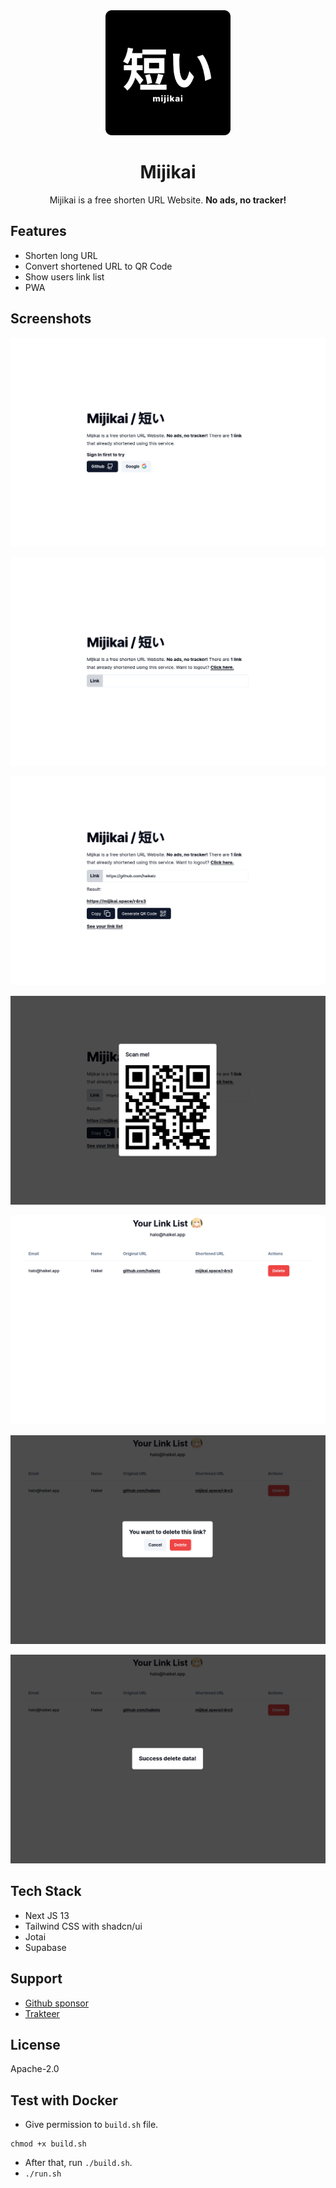 <div align="center">
  <img src="public/images/logo.png" width="200px" height="200px" alt="logo" />
  <h1>Mijikai</h1>
  <p>Mijikai is a free shorten URL Website. <b>No ads, no tracker!</b></p>
</div>

## Features

- Shorten long URL
- Convert shortened URL to QR Code
- Show users link list
- PWA

## Screenshots

![ss 1](public/docs/ss-1.png)

![ss 2](public/docs/ss-2.png)

![ss 3](public/docs/ss-3.png)

![ss 4](public/docs/ss-4.png)

![ss 5](public/docs/ss-5.png)

![ss 6](public/docs/ss-6.png)

![ss 7](public/docs/ss-7.png)

## Tech Stack

- Next JS 13
- Tailwind CSS with shadcn/ui
- Jotai
- Supabase

## Support

- [Github sponsor](https://github.com/sponsors/haikelz)
- [Trakteer](https://trakteer.id/haikelz/tip)

## License

Apache-2.0

## Test with Docker

- Give permission to `build.sh` file.

```
chmod +x build.sh
```

- After that, run `./build.sh`.
- `./run.sh`
